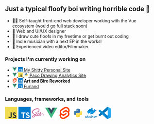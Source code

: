 ## Just a typical floofy boi writing horrible code 🦊

- 👨‍💻 Self-taught front-end web developer working with the Vue ecosystem (would go full stack soon)
- 📲 Web and UI/UX designer
- 🦊 I draw cute floofs in my freetime or get burnt out coding
- 🎵 Indie musician with a next EP in the works!
- 🎥 Experienced video editor/Filmmaker

### Projects I'm currently working on
- <a href="https://www.github.com/skepfusky/skepfusky.net"><img height="15" src="https://raw.githubusercontent.com/github/explore/main/topics/vue/vue.png"> <img height="15" src="https://raw.githubusercontent.com/github/explore/main/topics/typescript/typescript.png"> My Shitty Personal Site</a>
- <a href="https://www.github.com/skepfusky/pandapaco-art-statistics"><img height="15" src="https://raw.githubusercontent.com/github/explore/main/topics/vue/vue.png"> <img height="15" src="https://raw.githubusercontent.com/github/explore/main/topics/javascript/javascript.png"> <img height="15" src="https://raw.githubusercontent.com/github/explore/main/topics/python/python.png"> Paco Drawing Analytics Site</a>
- <img height="15" src="https://raw.githubusercontent.com/github/explore/main/topics/svelte/svelte.png"> <img height="15" src="https://raw.githubusercontent.com/github/explore/main/topics/typescript/typescript.png"> **Art and Biro Reworked**
- <a href="https://www.github.com/skepfusky/furland"><img height="15" src="https://raw.githubusercontent.com/github/explore/main/topics/vue/vue.png"> <img height="15" src="https://raw.githubusercontent.com/github/explore/main/topics/typescript/typescript.png"> Furland</a>

### Languages, frameworks, and tools

<code><img height="40" src="https://raw.githubusercontent.com/github/explore/main/topics/javascript/javascript.png"></code>
<code><img height="40" src="https://raw.githubusercontent.com/github/explore/main/topics/typescript/typescript.png"></code>
<code><img height="40" src="https://raw.githubusercontent.com/github/explore/main/topics/sass/sass.png"></code>
<code><img height="40" src="https://raw.githubusercontent.com/github/explore/main/topics/vue/vue.png"></code>
<code><img height="40" src="https://raw.githubusercontent.com/github/explore/main/topics/svelte/svelte.png"></code>
<code><img height="40" src="https://raw.githubusercontent.com/github/explore/main/topics/python/python.png"></code>
<code><img height="40" src="https://raw.githubusercontent.com/github/explore/main/topics/docker/docker.png"></code>
<code><img height="40" src="https://raw.githubusercontent.com/github/explore/main/topics/visual-studio-code/visual-studio-code.png"></code>
